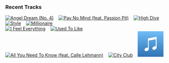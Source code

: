 ### Recent Tracks
[<img src='https://lastfm.freetls.fastly.net/i/u/300x300/e850ce45bc8775b17ad83cb6cebbf281.png' width='16%' height='16%' alt='Angel Dream (No. 4)'>](https://www.last.fm/music/tom%2bpetty%2band%2bthe%2bheartbreakers/_/angel%2bdream%2b%2528no.%2b4%2529)&nbsp;&nbsp;&nbsp;&nbsp;[<img src='https://lastfm.freetls.fastly.net/i/u/300x300/f91eb90bf3229a38451495d54630b9f3.png' width='16%' height='16%' alt='Pay No Mind (feat. Passion Pit)'>](https://www.last.fm/music/madeon/_/pay%2bno%2bmind%2b%2528feat.%2bpassion%2bpit%2529)&nbsp;&nbsp;&nbsp;&nbsp;[<img src='https://lastfm.freetls.fastly.net/i/u/300x300/ccc3351a95146224154c24414775bc5c.png' width='16%' height='16%' alt='High Dive'>](https://www.last.fm/music/andrew%2bmcmahon%2bin%2bthe%2bwilderness/_/high%2bdive)&nbsp;&nbsp;&nbsp;&nbsp;[<img src='https://lastfm.freetls.fastly.net/i/u/300x300/8a66f86ee815c12be92dcfebac4507f5.png' width='16%' height='16%' alt='Style'>](https://www.last.fm/music/foster%2bthe%2bpeople/_/style)&nbsp;&nbsp;&nbsp;&nbsp;[<img src='https://lastfm.freetls.fastly.net/i/u/300x300/9412a4f18647498b87cfb92e286f4e9b.png' width='16%' height='16%' alt='Millionaire'>](https://www.last.fm/music/scouting%2bfor%2bgirls/_/millionaire)&nbsp;&nbsp;&nbsp;&nbsp;<br>[<img src='https://lastfm.freetls.fastly.net/i/u/300x300/c7c10ca52d104e58cea14a271eb41242.png' width='16%' height='16%' alt='I Feel Everything'>](https://www.last.fm/music/waters/_/i%2bfeel%2beverything)&nbsp;&nbsp;&nbsp;&nbsp;[<img src='https://lastfm.freetls.fastly.net/i/u/300x300/6045625bb97b24669909378bb22d71ce.png' width='16%' height='16%' alt='Used To Like'>](https://www.last.fm/music/neon%2btrees/_/used%2bto%2blike)&nbsp;&nbsp;&nbsp;&nbsp;[<img src='https://lastfm.freetls.fastly.net/i/u/300x300/7c4b2bb63fd84dd15b1ebb5cd803aca6.png' width='16%' height='16%' alt='All You Need To Know (feat. Calle Lehmann)'>](https://www.last.fm/music/gryffin/_/all%2byou%2bneed%2bto%2bknow%2b%2528feat.%2bcalle%2blehmann%2529)&nbsp;&nbsp;&nbsp;&nbsp;[<img src='https://lastfm.freetls.fastly.net/i/u/300x300/31175bafa9909e25577f2d64b1ad02b6.png' width='16%' height='16%' alt='City Club'>](https://www.last.fm/music/the%2bgrowlers/_/city%2bclub)&nbsp;&nbsp;&nbsp;&nbsp;[<img src='https://github.com/atfinke/atfinke/blob/master/placeholder.jpeg?raw=true' width='16%' height='16%' alt='Dance Monkey'>](https://www.last.fm/music/tones%2band%2bi/_/dance%2bmonkey)&nbsp;&nbsp;&nbsp;&nbsp;<br>